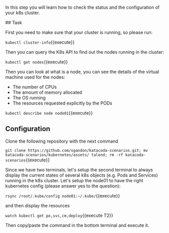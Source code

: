 In this step you will learn how to check the status and the configuration of your k8s cluster.

## Task

First you need to make sure that your cluster is running, so please run:

`kubectl cluster-info`{{execute}}

Then you can query the K8s API to find out the nodes running in the cluster:

`kubectl get nodes`{{execute}}

Then you can look at what is a node, you can see the details of the virtual machine used for the nodes: 

* The number of CPUs
* The amount of memory allocated
* The OS running 
* The resources requested explicitly by the PODs 

`kubectl describe node node01`{{execute}}


## Configuration
Clone the following repository with the next command

`git clone https://github.com/sgandon/katacoda-scenarios.git; mv katacoda-scenarios/kubernetes/assets/ talend; rm -rf katacoda-scenarios`{{execute}}


Since we have two terminals, let's setup the second terminal to always display the current states of several k8s objects (e.g. Pods and Services) running in the k8s cluster. 
Let's setup the node01 to have the right kubernetes config (please answer yes to the question):

`rsync /root/.kube/config node01:~/.kube/`{{execute}}

and then display the resources

`watch kubectl get po,svc,cm,deploy`{{execute T2}}

Then copy/paste the command in the bottom terminal and execute it.

